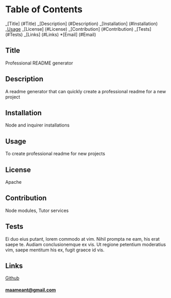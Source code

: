 # Table of Contents

_[Title] (#Title)
_[Description] (#Description)
_[Installation] (#Installation)
_[Usage](#Usage)
_[License] (#License)
_[Contribution] (#Contribution)
_[Tests] (#Tests)
_[Links] (#Links) \*[Email] (#Email)

## Title

Professional README generator

## Description

A readme generator that can quickly create a professional readme for a new project

## Installation

Node and inquirer installations

## Usage

To create professional readme for new projects

## License

Apache

## Contribution

Node modules, Tutor services

## Tests

Ei duo eius putant, lorem commodo at vim. Nihil prompta ne eam, his erat saepe te. Audiam conclusionemque ex vis. Ut regione petentium moderatius vim, saepe mentitum his ex, fugit graece id vis.

## Links

<a href= "https://github.com/maamesekyere"> Github</a>

#### maameant@gmail.com

<a href="mailto:maameant@gmail.com"></a>

